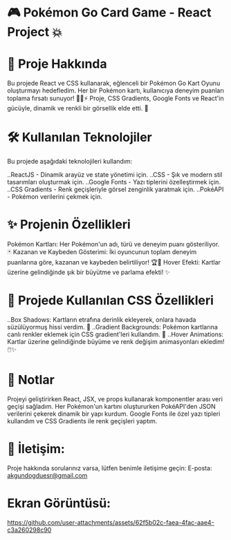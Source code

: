# 🎮 Pokémon Go Card Game - React Project 💥
#  🚀 Proje Hakkında
Bu projede React ve CSS kullanarak, eğlenceli bir Pokémon Go Kart Oyunu oluşturmayı hedefledim. 
Her bir Pokémon kartı, kullanıcıya deneyim puanları toplama fırsatı sunuyor! 
🐱‍🏍⚡ Proje, CSS Gradients, Google Fonts ve React'in gücüyle, dinamik ve renkli bir görsellik elde etti. 🌟

#  🛠️ Kullanılan Teknolojiler
Bu projede aşağıdaki teknolojileri kullandım:

..ReactJS - Dinamik arayüz ve state yönetimi için.
..CSS - Şık ve modern stil tasarımları oluşturmak için.
..Google Fonts - Yazı tiplerini özelleştirmek için.
..CSS Gradients - Renk geçişleriyle görsel zenginlik yaratmak için.
..PokéAPI - Pokémon verilerini çekmek için.

#  ✨ Projenin Özellikleri
Pokémon Kartları: Her Pokémon'un adı, türü ve deneyim puanı gösteriliyor. 🃏
Kazanan ve Kaybeden Gösterimi: İki oyuncunun toplam deneyim puanlarına göre, kazanan ve kaybeden belirtiliyor! 🏆🎯
Hover Efekti: Kartlar üzerine gelindiğinde şık bir büyütme ve parlama efekti! ✨

#  🎨 Projede Kullanılan CSS Özellikleri
..Box Shadows: Kartların etrafına derinlik ekleyerek, onlara havada süzülüyormuş hissi verdim. 🌚
..Gradient Backgrounds: Pokémon kartlarına canlı renkler eklemek için CSS gradient'leri kullandım. 🌈
..Hover Animations: Kartlar üzerine gelindiğinde büyüme ve renk değişim animasyonları ekledim! 🖱️✨

#  📝 Notlar
Projeyi geliştirirken React, JSX, ve props kullanarak komponentler arası veri geçişi sağladım.
Her Pokémon'un kartını oluştururken PokéAPI'den JSON verilerini çekerek dinamik bir yapı kurdum.
Google Fonts ile özel yazı tipleri kullandım ve CSS Gradients ile renk geçişleri yaptım.

# 💬 İletişim:
Proje hakkında sorularınız varsa, lütfen benimle iletişime geçin:
E-posta: akgundogduesr@gmail.com

#  Ekran Görüntüsü:


https://github.com/user-attachments/assets/62f5b02c-faea-4fac-aae4-c3a260298c90

